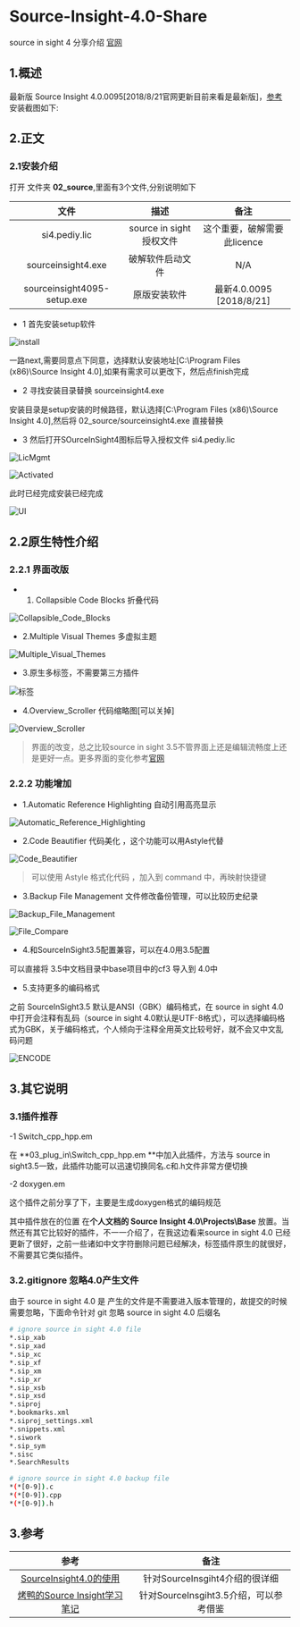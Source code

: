 # Source-Insight-4.0-Share

source in sight 4 分享介绍 [官网](https://www.sourceinsight.com/)

## 1.概述

最新版 Source Insight 4.0.0095[2018/8/21官网更新目前来看是最新版]，[参考](https://bbs.pediy.com/thread-215669-1.htm) 安装截图如下:

## 2.正文

### 2.1安装介绍

打开 文件夹 **02_source**,里面有3个文件,分别说明如下

| 文件 | 描述 | 备注 |
| :------: | :------: | :------: |
| si4.pediy.lic | source in sight 授权文件 | 这个重要，破解需要此licence |
| sourceinsight4.exe | 破解软件启动文件 | N/A|
| sourceinsight4095-setup.exe | 原版安装软件 | 最新4.0.0095 [2018/8/21]|

- 1 首先安装setup软件
 
![install](04_misc/pic/install.jpg)

一路next,需要同意点下同意，选择默认安装地址[C:\Program Files (x86)\Source Insight 4.0\],如果有需求可以更改下，然后点finish完成

- 2 寻找安装目录替换 sourceinsight4.exe

安装目录是setup安装的时候路径，默认选择[C:\Program Files (x86)\Source Insight 4.0\],然后将 02_source/sourceinsight4.exe 直接替换

- 3 然后打开SOurceInSight4图标后导入授权文件 si4.pediy.lic

![LicMgmt](04_misc/pic/LicMgmt.png)

![Activated](04_misc/pic/Activated.png)

此时已经完成安装已经完成

![UI](04_misc/pic/UI.jpg)

## 2.2原生特性介绍

### 2.2.1 界面改版

- 1. Collapsible Code Blocks 折叠代码

![Collapsible_Code_Blocks](04_misc/pic/Collapsible_Code_Blocks.jpg)


- 2.Multiple Visual Themes 多虚拟主题

![Multiple_Visual_Themes](04_misc/pic/Multiple_Visual_Themes.jpg)

- 3.原生多标签，不需要第三方插件

![标签](04_misc/pic/标签.jpg)

- 4.Overview_Scroller 代码缩略图[可以关掉]

![Overview_Scroller](04_misc/pic/Overview_Scroller.jpg)

> 界面的改变，总之比较source in sight 3.5不管界面上还是编辑流畅度上还是更好一点。更多界面的变化参考[官网](https://www.sourceinsight.com/)

### 2.2.2 功能增加

- 1.Automatic Reference Highlighting 自动引用高亮显示

![Automatic_Reference_Highlighting](04_misc/pic/Automatic_Reference_Highlighting.jpg)

- 2.Code Beautifier 代码美化 ，这个功能可以用Astyle代替

![Code_Beautifier](04_misc/pic/Code_Beautifier.jpg)

> 可以使用 Astyle 格式化代码 ，加入到 command 中，再映射快捷键

- 3.Backup File Management 文件修改备份管理，可以比较历史纪录

![Backup_File_Management](04_misc/pic/Backup_File_Management.jpg)

![File_Compare](04_misc/pic/File_Compare.jpg)

- 4.和SourceInSight3.5配置兼容，可以在4.0用3.5配置

可以直接将 3.5中文档目录中base项目中的cf3 导入到 4.0中

- 5.支持更多的编码格式

之前 SourceInSight3.5 默认是ANSI（GBK）编码格式，在 source in sight 4.0中打开会注释有乱码（source in sight 4.0默认是UTF-8格式），可以选择编码格式为GBK，关于编码格式，个人倾向于注释全用英文比较号好，就不会又中文乱码问题

![ENCODE](04_misc/pic/ENCODE.jpg)

## 3.其它说明

### 3.1插件推荐

-1 Switch_cpp_hpp.em

在 **03_plug_in\Switch_cpp_hpp.em **中加入此插件，方法与 source in sight3.5一致，此插件功能可以迅速切换同名.c和.h文件非常方便切换

-2 doxygen.em

这个插件之前分享了下，主要是生成doxygen格式的编码规范

其中插件放在的位置 在**个人文档的 Source Insight 4.0\Projects\Base** 放置。当然还有其它比较好的插件，不一一介绍了，在我这边看来source in sight 4.0 已经更新了很好，之前一些诸如中文字符删除问题已经解决，标签插件原生的就很好，不需要其它类似插件。

### 3.2.gitignore 忽略4.0产生文件
由于 source in sight 4.0 是 产生的文件是不需要进入版本管理的，故提交的时候需要忽略，下面命令针对 git 忽略 source in sight 4.0 后缀名
```bash
# ignore source in sight 4.0 file
*.sip_xab
*.sip_xad
*.sip_xc
*.sip_xf
*.sip_xm
*.sip_xr
*.sip_xsb
*.sip_xsd
*.siproj
*.bookmarks.xml
*.siproj_settings.xml
*.snippets.xml
*.siwork
*.sip_sym
*.sisc
*.SearchResults

# ignore source in sight 4.0 backup file
*(*[0-9]).c
*(*[0-9]).cpp
*(*[0-9]).h
```

## 3.参考

| 参考 | 备注 | 
| :------: | :------: |
| [SourceInsight4.0的使用](https://blog.csdn.net/qq_39660930/article/details/77499455) | 针对SourceInsgiht4介绍的很详细 |
| [烤鸭的Source Insight学习笔记](https://blog.csdn.net/benkaoya/article/details/8296197)| 针对SourceInsgiht3.5介绍，可以参考借鉴  |















